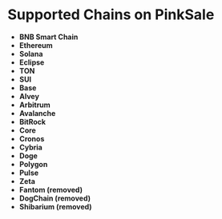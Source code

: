 # Supported Chains on PinkSale

-   **BNB Smart Chain**
-   **Ethereum**
-   **Solana**
-   **Eclipse**
-   **TON**
-   **SUI**
-   **Base**
-   **Alvey**
-   **Arbitrum**
-   **Avalanche**
-   **BitRock**
-   **Core**
-   **Cronos**
-   **Cybria**
-   **Doge**
-   **Polygon**
-   **Pulse**
-   **Zeta**
-   **Fantom (removed)**
-   **DogChain (removed)**
-   **Shibarium (removed)**